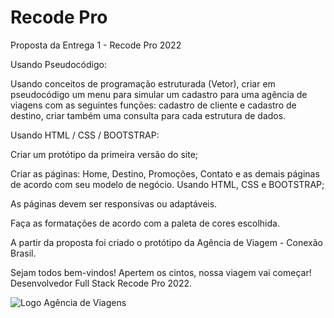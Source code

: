 # Recode Pro 


Proposta da Entrega 1 - Recode Pro 2022

Usando Pseudocódigo: 

Usando conceitos de programação estruturada (Vetor), criar em pseudocódigo um menu para simular um cadastro para uma agência de viagens com as seguintes funções: cadastro de cliente e cadastro de destino, criar também uma consulta para cada estrutura de dados. 


Usando HTML / CSS / BOOTSTRAP: 

Criar um protótipo da primeira versão do site; 

Criar as páginas: Home, Destino, Promoções, Contato e as demais páginas de acordo com seu modelo de negócio. Usando HTML, CSS e BOOTSTRAP; 

As páginas devem ser responsivas ou adaptáveis. 

 Faça as formatações de acordo com a paleta de cores escolhida.
 

 A partir da proposta foi criado o protótipo da Agência de Viagem - Conexão Brasil.
 
 Sejam todos bem-vindos! Apertem os cintos, nossa viagem vai começar! Desenvolvedor Full Stack Recode Pro 2022.
 
![Logo Agência de Viagens](https://user-images.githubusercontent.com/107625564/178363323-70af204c-f4f6-4943-99a1-6e5b436c1220.png)
 
